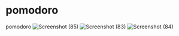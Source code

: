 # pomodoro
pomodoro
![Screenshot (85)](https://user-images.githubusercontent.com/8805744/182917075-fd330150-8f06-41e9-b8fd-aed368c2e9cd.png)
![Screenshot (83)](https://user-images.githubusercontent.com/8805744/182917142-cd945bc4-7be8-4c0c-9058-50049ec00852.png)
![Screenshot (84)](https://user-images.githubusercontent.com/8805744/182917154-38de03af-0ee8-494d-9be7-09c43e39544d.png)
